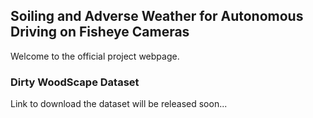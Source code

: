 ## Soiling and Adverse Weather for Autonomous Driving on Fisheye Cameras

Welcome to the official project webpage.

### Dirty WoodScape Dataset

Link to download the dataset will be released soon...
